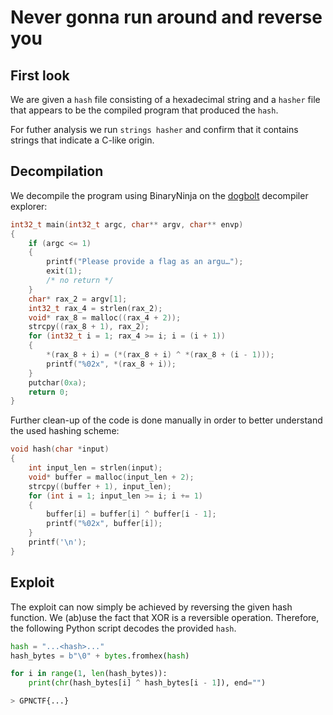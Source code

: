 # Never gonna run around and reverse you

## First look

We are given a `hash` file consisting of a hexadecimal string and a
`hasher` file that appears to be the compiled program that produced the
`hash`.

For futher analysis we run `strings hasher` and confirm that it contains
strings that indicate a C-like origin.

## Decompilation

We decompile the program using BinaryNinja on the
[dogbolt](https://dogbolt.org) decompiler explorer:

``` c
int32_t main(int32_t argc, char** argv, char** envp)
{
    if (argc <= 1)
    {
        printf("Please provide a flag as an argu…");
        exit(1);
        /* no return */
    }
    char* rax_2 = argv[1];
    int32_t rax_4 = strlen(rax_2);
    void* rax_8 = malloc((rax_4 + 2));
    strcpy((rax_8 + 1), rax_2);
    for (int32_t i = 1; rax_4 >= i; i = (i + 1))
    {
        *(rax_8 + i) = (*(rax_8 + i) ^ *(rax_8 + (i - 1)));
        printf("%02x", *(rax_8 + i));
    }
    putchar(0xa);
    return 0;
}
```

Further clean-up of the code is done manually in order to better
understand the used hashing scheme:

``` c
void hash(char *input)
{
    int input_len = strlen(input);
    void* buffer = malloc(input_len + 2);
    strcpy((buffer + 1), input_len);
    for (int i = 1; input_len >= i; i += 1)
    {
        buffer[i] = buffer[i] ^ buffer[i - 1];
        printf("%02x", buffer[i]);
    }
    printf('\n');
}
```

## Exploit

The exploit can now simply be achieved by reversing the given hash
function. We (ab)use the fact that XOR is a reversible operation.
Therefore, the following Python script decodes the provided `hash`.

``` python
hash = "...<hash>..."
hash_bytes = b"\0" + bytes.fromhex(hash)

for i in range(1, len(hash_bytes)):
    print(chr(hash_bytes[i] ^ hash_bytes[i - 1]), end="")
```

``` bash
> GPNCTF{...}
```
